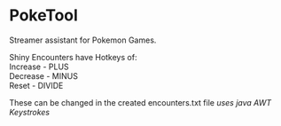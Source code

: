 # PokeTool
Streamer assistant for Pokemon Games.

Shiny Encounters have Hotkeys of:    
Increase - PLUS    
Decrease - MINUS    
Reset    - DIVIDE    

These can be changed in the created encounters.txt file
*uses java AWT Keystrokes*
